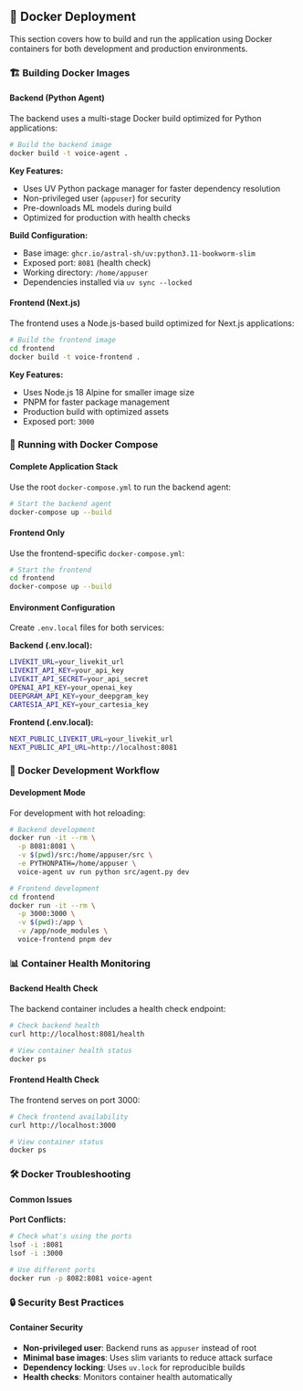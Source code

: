 
## 🐳 Docker Deployment

This section covers how to build and run the application using Docker containers for both development and production environments.

### 🏗️ Building Docker Images

#### Backend (Python Agent)

The backend uses a multi-stage Docker build optimized for Python applications:

```bash
# Build the backend image
docker build -t voice-agent .
```

**Key Features:**
- Uses UV Python package manager for faster dependency resolution
- Non-privileged user (`appuser`) for security
- Pre-downloads ML models during build
- Optimized for production with health checks

**Build Configuration:**
- Base image: `ghcr.io/astral-sh/uv:python3.11-bookworm-slim`
- Exposed port: `8081` (health check)
- Working directory: `/home/appuser`
- Dependencies installed via `uv sync --locked`

#### Frontend (Next.js)

The frontend uses a Node.js-based build optimized for Next.js applications:

```bash
# Build the frontend image
cd frontend
docker build -t voice-frontend .
```

**Key Features:**
- Uses Node.js 18 Alpine for smaller image size
- PNPM for faster package management
- Production build with optimized assets
- Exposed port: `3000`

### 🚀 Running with Docker Compose

#### Complete Application Stack

Use the root `docker-compose.yml` to run the backend agent:

```bash
# Start the backend agent
docker-compose up --build
```

#### Frontend Only

Use the frontend-specific `docker-compose.yml`:

```bash
# Start the frontend
cd frontend
docker-compose up --build
```

#### Environment Configuration

Create `.env.local` files for both services:

**Backend (.env.local):**
```bash
LIVEKIT_URL=your_livekit_url
LIVEKIT_API_KEY=your_api_key
LIVEKIT_API_SECRET=your_api_secret
OPENAI_API_KEY=your_openai_key
DEEPGRAM_API_KEY=your_deepgram_key
CARTESIA_API_KEY=your_cartesia_key
```

**Frontend (.env.local):**
```bash
NEXT_PUBLIC_LIVEKIT_URL=your_livekit_url
NEXT_PUBLIC_API_URL=http://localhost:8081
```

### 🔧 Docker Development Workflow

#### Development Mode

For development with hot reloading:

```bash
# Backend development
docker run -it --rm \
  -p 8081:8081 \
  -v $(pwd)/src:/home/appuser/src \
  -e PYTHONPATH=/home/appuser \
  voice-agent uv run python src/agent.py dev

# Frontend development
cd frontend
docker run -it --rm \
  -p 3000:3000 \
  -v $(pwd):/app \
  -v /app/node_modules \
  voice-frontend pnpm dev
```

### 📊 Container Health Monitoring

#### Backend Health Check

The backend container includes a health check endpoint:

```bash
# Check backend health
curl http://localhost:8081/health

# View container health status
docker ps
```

#### Frontend Health Check

The frontend serves on port 3000:

```bash
# Check frontend availability
curl http://localhost:3000

# View container status
docker ps
```

### 🛠️ Docker Troubleshooting

#### Common Issues

**Port Conflicts:**
```bash
# Check what's using the ports
lsof -i :8081
lsof -i :3000

# Use different ports
docker run -p 8082:8081 voice-agent
```



### 🔒 Security Best Practices

#### Container Security

- **Non-privileged user**: Backend runs as `appuser` instead of root
- **Minimal base images**: Uses slim variants to reduce attack surface
- **Dependency locking**: Uses `uv.lock` for reproducible builds
- **Health checks**: Monitors container health automatically